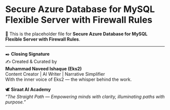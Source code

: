 # Secure Azure Database for MySQL Flexible Server with Firewall Rules

📝 This is the placeholder file for **Secure Azure Database for MySQL Flexible Server with Firewall Rules**.

---

✒️ **Closing Signature**  
✍️ Created & Curated by  
**Muhammad Naveed Ishaque (Eks2)**  
Content Creator | AI Writer | Narrative Simplifier  
With the inner voice of Eks2 — the whisper behind the work.  

🕊️ **Siraat AI Academy**  
_“The Straight Path — Empowering minds with clarity, illuminating paths with purpose.”_  
